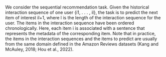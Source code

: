 We consider the sequential recommendation task. Given the historical interaction sequence of one user {i1, . . . , il}, the task is to predict the next item of interest il+1, where l is the length of the interaction sequence for the user. The items in the interaction sequence have been ordered chronologically. Here, each item i is associated with a sentence that represents the metadata of the corresponding item. Note that in practice, the items in the interaction sequences and the items to predict are usually from the same domain defined in the Amazon Reviews datasets (Kang and McAuley, 2018; Hou et al., 2022).